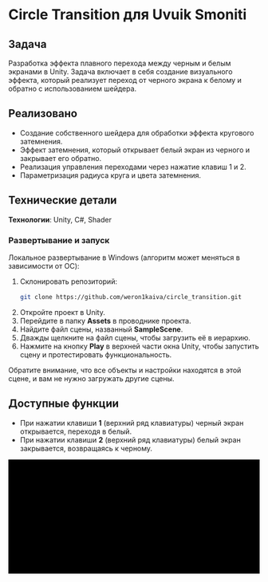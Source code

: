 # Circle Transition для Uvuik Smoniti

## Задача
Разработка эффекта плавного перехода между черным и белым экранами в Unity. 
Задача включает в себя создание визуального эффекта, который реализует переход от черного экрана к белому и обратно с использованием шейдера.

## Реализовано
- Создание собственного шейдера для обработки эффекта кругового затемнения.
- Эффект затемнения, который открывает белый экран из черного и закрывает его обратно.
- Реализация управления переходами через нажатие клавиш 1 и 2.
- Параметризация радиуса круга и цвета затемнения.

## Технические детали
**Технологии**: Unity, C#, Shader

### Развертывание и запуск
Локальное развертывание в Windows (алгоритм может меняться в зависимости от ОС):
1. Склонировать репозиторий:
   ```bash
   git clone https://github.com/weron1kaiva/circle_transition.git
   ```
2. Откройте проект в Unity.
3. Перейдите в папку **Assets** в проводнике проекта.
4. Найдите файл сцены, названный **SampleScene**.
5. Дважды щелкните на файл сцены, чтобы загрузить её в иерархию.
6. Нажмите на кнопку **Play** в верхней части окна Unity, чтобы запустить сцену и протестировать функциональность.

Обратите внимание, что все объекты и настройки находятся в этой сцене, и вам не нужно загружать другие сцены.

## Доступные функции

- При нажатии клавиши **1** (верхний ряд клавиатуры) черный экран открывается, переходя в белый.
- При нажатии клавиши **2** (верхний ряд клавиатуры) белый экран закрывается, возвращаясь к черному.

![](t.gif)
